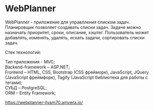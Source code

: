 # WebPlanner

WebPlanner - приложение для управлления списком задач. Планировщик позволяет создавать списки задач. Задаче можно назначать приоритет, сроки, описание, хэштег. Пользователь может добавлять, изменять, удалять, искать задачи, сортировать списки задач.

Стек технологий:

Тип приложения - MVC;</br>
Backend-framework – ASP.NET;</br>
Frontend – HTML, CSS, Bootstrap (CSS фрейморк), JavaScript, JQuery (JavaScript фреймфорк), Tagify (JavaScript библиотека для работы с тегами);</br>
СУБД – PostgreSQL;</br>
ORM – Entity Framework;</br>


https://webplanner-ilyam70.amvera.io/

